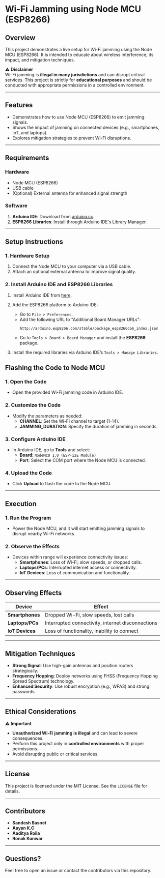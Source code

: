 # Wi-Fi Jamming using Node MCU (ESP8266)

## Overview
This project demonstrates a live setup for Wi-Fi jamming using the Node MCU (ESP8266). It is intended to educate about wireless interference, its impact, and mitigation techniques.

⚠️ **Disclaimer**  
Wi-Fi jamming is **illegal in many jurisdictions** and can disrupt critical services. This project is strictly for **educational purposes** and should be conducted with appropriate permissions in a controlled environment.

---

## Features
- Demonstrates how to use Node MCU (ESP8266) to emit jamming signals.
- Shows the impact of jamming on connected devices (e.g., smartphones, IoT, and laptops).
- Explores mitigation strategies to prevent Wi-Fi disruptions.

---

## Requirements

### Hardware
- Node MCU (ESP8266)
- USB cable
- (Optional) External antenna for enhanced signal strength

### Software
1. **Arduino IDE**: Download from [arduino.cc](https://www.arduino.cc/en/software).
2. **ESP8266 Libraries**: Install through Arduino IDE's Library Manager.

---

## Setup Instructions

### 1. Hardware Setup
1. Connect the Node MCU to your computer via a USB cable.
2. Attach an optional external antenna to improve signal quality.

### 2. Install Arduino IDE and ESP8266 Libraries
1. Install Arduino IDE from [here](https://www.arduino.cc/en/software).
2. Add the ESP8266 platform to Arduino IDE:
   - Go to `File > Preferences`.
   - Add the following URL to "Additional Board Manager URLs":  
     ```
     http://arduino.esp8266.com/stable/package_esp8266com_index.json
     ```
   - Go to `Tools > Board > Board Manager` and install the **ESP8266** package.

3. Install the required libraries via Arduino IDE’s `Tools > Manage Libraries`.

## Flashing the Code to Node MCU

### 1. Open the Code
- Open the provided Wi-Fi jamming code in Arduino IDE.

### 2. Customize the Code
- Modify the parameters as needed:
  - **CHANNEL**: Set the Wi-Fi channel to target (1–14).
  - **JAMMING_DURATION**: Specify the duration of jamming in seconds.

### 3. Configure Arduino IDE
- In Arduino IDE, go to **Tools** and select:
  - **Board**: `NodeMCU 1.0 (ESP-12E Module)`
  - **Port**: Select the COM port where the Node MCU is connected.

### 4. Upload the Code
- Click **Upload** to flash the code to the Node MCU.

---

## Execution

### 1. Run the Program
- Power the Node MCU, and it will start emitting jamming signals to disrupt nearby Wi-Fi networks.

### 2. Observe the Effects
- Devices within range will experience connectivity issues:
  - **Smartphones**: Loss of Wi-Fi, slow speeds, or dropped calls.
  - **Laptops/PCs**: Interrupted internet access or connectivity.
  - **IoT Devices**: Loss of communication and functionality.

---

## Observing Effects

| **Device**       | **Effect**                                       |
|-------------------|-------------------------------------------------|
| **Smartphones**   | Dropped Wi-Fi, slow speeds, lost calls          |
| **Laptops/PCs**   | Interrupted connectivity, internet disconnections |
| **IoT Devices**   | Loss of functionality, inability to connect     |

---

## Mitigation Techniques

- **Strong Signal**: Use high-gain antennas and position routers strategically.
- **Frequency Hopping**: Deploy networks using FHSS (Frequency Hopping Spread Spectrum) technology.
- **Enhanced Security**: Use robust encryption (e.g., WPA3) and strong passwords.

---

## Ethical Considerations

⚠️ **Important**  
- **Unauthorized Wi-Fi jamming is illegal** and can lead to severe consequences.
- Perform this project only in **controlled environments** with proper permissions.
- Avoid disrupting public or critical services.

---

## License

This project is licensed under the MIT License. See the `LICENSE` file for details.

---

## Contributors

- **Sandesh Basnet**
- **Aayan K.C**
- **Aaditya Roila**
- **Ronak Kunwar**

---

## Questions?

Feel free to open an issue or contact the contributors via this repository.
